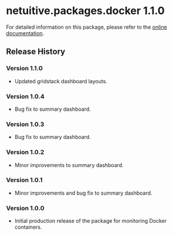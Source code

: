 # netuitive.packages.docker 1.1.0

For detailed information on this package, please refer to the [online documentation](https://help.netuitive.com/Content/Integrations/docker.htm).

## Release History

### Version 1.1.0

* Updated gridstack dashboard layouts.

### Version 1.0.4

* Bug fix to summary dashboard.

### Version 1.0.3

* Bug fix to summary dashboard.

### Version 1.0.2

* Minor improvements to summary dashboard.

### Version 1.0.1

* Minor improvements and bug fix to summary dashboard.

### Version 1.0.0

* Initial production release of the package for monitoring Docker containers.
